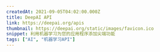 ```yaml
---
createdAt: 2021-09-05T04:02:00.000Z
title: DeepAI API
link: https://deepai.org/apis
thumbnail: https://deepai.org/static/images/favicon.ico
snippet: 利用机器学习为您的应用程序添加尖端功能
tags: ["AI", "机器学习API"]
---
```

